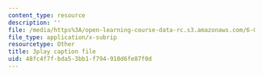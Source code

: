 ```yaml
---
content_type: resource
description: ''
file: /media/https%3A/open-learning-course-data-rc.s3.amazonaws.com/6-006-introduction-to-algorithms-fall-2011/48fc4f7fbda53bb1f794910d6fe87f0d_s-CYnVz-uh4.srt
file_type: application/x-subrip
resourcetype: Other
title: 3play caption file
uid: 48fc4f7f-bda5-3bb1-f794-910d6fe87f0d
---
```

